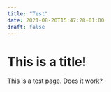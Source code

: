 ```yaml
---
title: "Test"
date: 2021-08-20T15:47:28+01:00
draft: false
---
```


# This is a title!

This is a test page. Does it work?
